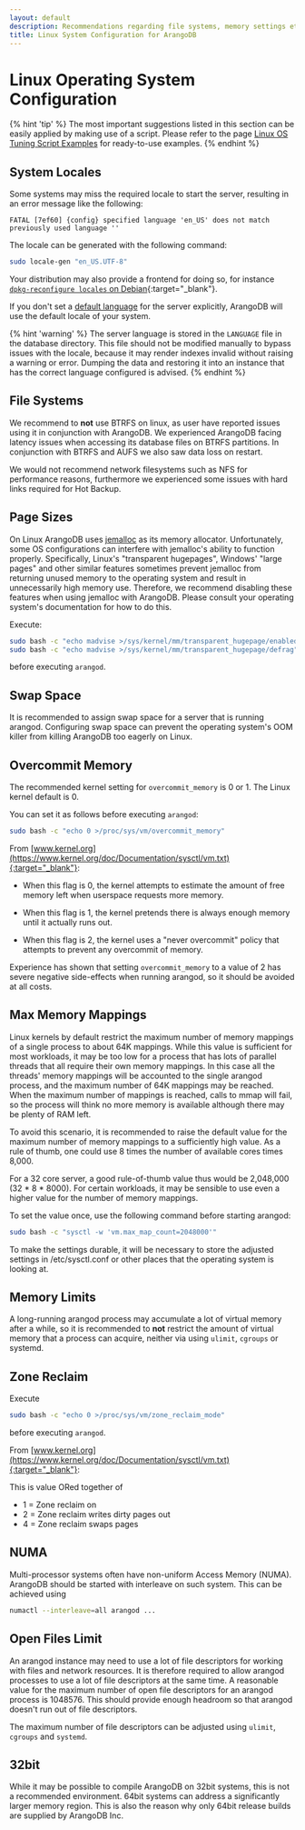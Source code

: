 ```yaml
---
layout: default
description: Recommendations regarding file systems, memory settings etc.
title: Linux System Configuration for ArangoDB
---
```

Linux Operating System Configuration
====================================

{% hint 'tip' %}
The most important suggestions listed in this section can be
easily applied by making use of a script. Please refer to the page
[Linux OS Tuning Script Examples](installation-linux-ostuning-scripts.html) for
ready-to-use examples.
{% endhint %}

System Locales
--------------

Some systems may miss the required locale to start the server, resulting in an
error message like the following:

```
FATAL [7ef60] {config} specified language 'en_US' does not match previously used language ''
```

The locale can be generated with the following command:

```bash
sudo locale-gen "en_US.UTF-8"
```

Your distribution may also provide a frontend for doing so, for instance
[`dpkg-reconfigure locales` on Debian](https://wiki.debian.org/Locale){:target="_blank"}.

If you don't set a [default language](programs-arangod-options.html#--default-language)
for the server explicitly, ArangoDB will use the default locale of your system.

{% hint 'warning' %}
The server language is stored in the `LANGUAGE` file in the database directory.
This file should not be modified manually to bypass issues with the locale,
because it may render indexes invalid without raising a warning or error.
Dumping the data and restoring it into an instance that has the correct
language configured is advised.
{% endhint %}

File Systems
------------

We recommend to **not** use BTRFS on linux, as user have reported issues using it in
conjunction with ArangoDB. We experienced ArangoDB facing latency issues when accessing
its database files on BTRFS partitions. In conjunction with BTRFS and AUFS we also saw
data loss on restart.

We would not recommend network filesystems such as NFS for performance reasons,
furthermore we experienced some issues with hard links required for Hot Backup.

Page Sizes
----------

On Linux ArangoDB uses [jemalloc](https://github.com/jemalloc/jemalloc) as
its memory allocator. Unfortunately, some OS configurations can interfere with
jemalloc's ability to function properly. Specifically, Linux's "transparent hugepages",
Windows' "large pages" and other similar features sometimes prevent jemalloc from
returning unused memory to the operating system and result in unnecessarily high
memory use. Therefore, we recommend disabling these features when using jemalloc with
ArangoDB. Please consult your operating system's documentation for how to do this.

Execute:

```bash
sudo bash -c "echo madvise >/sys/kernel/mm/transparent_hugepage/enabled"
sudo bash -c "echo madvise >/sys/kernel/mm/transparent_hugepage/defrag"
```

before executing `arangod`.

Swap Space
----------

It is recommended to assign swap space for a server that is running arangod.
Configuring swap space can prevent the operating system's OOM killer from
killing ArangoDB too eagerly on Linux.

Overcommit Memory
-----------------

The recommended kernel setting for `overcommit_memory` is 0 or 1.
The Linux kernel default is 0.

You can set it as follows before executing `arangod`:

```bash
sudo bash -c "echo 0 >/proc/sys/vm/overcommit_memory"
```

From [www.kernel.org](https://www.kernel.org/doc/Documentation/sysctl/vm.txt){:target="_blank"}:

- When this flag is 0, the kernel attempts to estimate the amount
  of free memory left when userspace requests more memory.

- When this flag is 1, the kernel pretends there is always enough
  memory until it actually runs out.

- When this flag is 2, the kernel uses a "never overcommit"
  policy that attempts to prevent any overcommit of memory.

Experience has shown that setting `overcommit_memory` to a value of 2 has severe
negative side-effects when running arangod, so it should be avoided at all costs.

Max Memory Mappings
-------------------

Linux kernels by default restrict the maximum number of memory mappings of a
single process to about 64K mappings. While this value is sufficient for most
workloads, it may be too low for a process that has lots of parallel threads
that all require their own memory mappings. In this case all the threads'
memory mappings will be accounted to the single arangod process, and the
maximum number of 64K mappings may be reached. When the maximum number of
mappings is reached, calls to mmap will fail, so the process will think no
more memory is available although there may be plenty of RAM left.

To avoid this scenario, it is recommended to raise the default value for the
maximum number of memory mappings to a sufficiently high value. As a rule of
thumb, one could use 8 times the number of available cores times 8,000.

For a 32 core server, a good rule-of-thumb value thus would be 2,048,000
(32 * 8 * 8000). For certain workloads, it may be sensible to use even a higher
value for the number of memory mappings.

To set the value once, use the following command before starting arangod:

```bash
sudo bash -c "sysctl -w 'vm.max_map_count=2048000'"
```

To make the settings durable, it will be necessary to store the adjusted
settings in /etc/sysctl.conf or other places that the operating system is
looking at.

Memory Limits
-------------

A long-running arangod process may accumulate a lot of virtual memory after a
while, so it is recommended to **not** restrict the amount of virtual memory
that a process can acquire, neither via using `ulimit`, `cgroups` or systemd.

Zone Reclaim
------------

Execute

```bash
sudo bash -c "echo 0 >/proc/sys/vm/zone_reclaim_mode"
```

before executing `arangod`.

From [www.kernel.org](https://www.kernel.org/doc/Documentation/sysctl/vm.txt){:target="_blank"}:

This is value ORed together of

- 1 = Zone reclaim on
- 2 = Zone reclaim writes dirty pages out
- 4 = Zone reclaim swaps pages

NUMA
----

Multi-processor systems often have non-uniform Access Memory (NUMA). ArangoDB
should be started with interleave on such system. This can be achieved using

```bash
numactl --interleave=all arangod ...
```

Open Files Limit
----------------

An arangod instance may need to use a lot of file descriptors for working with
files and network resources. It is therefore required to allow arangod processes
to use a lot of file descriptors at the same time. A reasonable value for the
maximum number of open file descriptors for an arangod process is 1048576. This
should provide enough headroom so that arangod doesn't run out of file descriptors.

The maximum number of file descriptors can be adjusted using `ulimit`, `cgroups`
and `systemd`.


32bit
-----

While it may be possible to compile ArangoDB on 32bit systems, this is not a
recommended environment. 64bit systems can address a significantly larger
memory region. This is also the reason why only 64bit release builds are supplied
by ArangoDB Inc.
